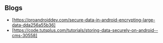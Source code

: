 ## Blogs 
* [https://proandroiddev.com/secure-data-in-android-encrypting-large-data-dda256a55b36]
* [https://code.tutsplus.com/tutorials/storing-data-securely-on-android--cms-30558]
